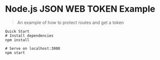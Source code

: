 # Node.js JSON WEB TOKEN Example

> An example of how to protect routes and get a token

``` 
Quick Start
# Install dependencies
npm install

# Serve on localhost:3000
npm start
```